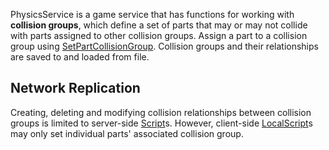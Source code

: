 PhysicsService is a game service that has functions for working with **collision groups**, which define a set of parts that may or may not collide with parts assigned to other collision groups. Assign a part to a collision group using [SetPartCollisionGroup](https://developer.roblox.com/en-us/api-reference/function/PhysicsService/SetPartCollisionGroup). Collision groups and their relationships are saved to and loaded from file.

Network Replication
-------------------

Creating, deleting and modifying collision relationships between collision groups is limited to server-side [Script](https://developer.roblox.com/en-us/api-reference/class/Script)s. However, client-side [LocalScript](https://developer.roblox.com/en-us/api-reference/class/LocalScript)s may only set individual parts' associated collision group.